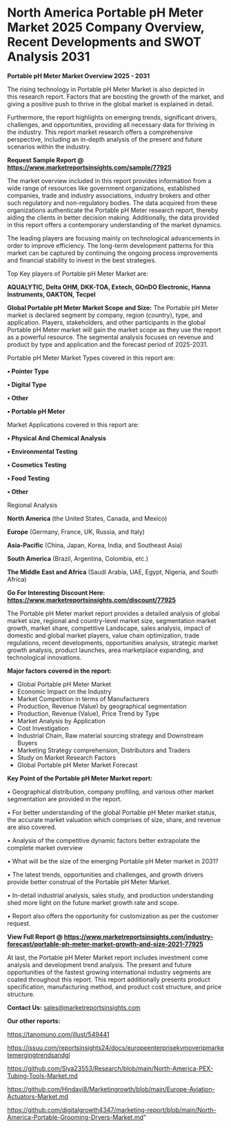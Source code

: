# North America Portable pH Meter Market 2025 Company Overview, Recent Developments and SWOT Analysis 2031

<Strong> Portable pH Meter Market Overview 2025 - 2031</strong>

The rising technology in Portable pH Meter Market is also depicted in this research report. Factors that are boosting the growth of the market, and giving a positive push to thrive in the global market is explained in detail.

Furthermore, the report highlights on emerging trends, significant drivers, challenges, and opportunities, providing all necessary data for thriving in the industry. This report market research offers a comprehensive perspective, including an in-depth analysis of the present and future scenarios within the industry.

<strong>Request Sample Report @ <a href=https://www.marketreportsinsights.com/sample/77925>https://www.marketreportsinsights.com/sample/77925</a></strong>

The market overview included in this report provides information from a wide range of resources like government organizations, established companies, trade and industry associations, industry brokers and other such regulatory and non-regulatory bodies. The data acquired from these organizations authenticate the Portable pH Meter research report, thereby aiding the clients in better decision making. Additionally, the data provided in this report offers a contemporary understanding of the market dynamics.

The leading players are focusing mainly on technological advancements in order to improve efficiency. The long-term development patterns for this market can be captured by continuing the ongoing process improvements and financial stability to invest in the best strategies.

Top Key players of Portable pH Meter Market are:

<strong>AQUALYTIC, Delta OHM, DKK-TOA, Extech, GOnDO Electronic, Hanna Instruments, OAKTON, Tecpel</strong>

<strong><b>Global Portable pH Meter Market Scope and Size:</b></strong>
The Portable pH Meter market is declared segment by company, region (country), type, and application. Players, stakeholders, and other participants in the global Portable pH Meter market will gain the market scope as they use the report as a powerful resource. The segmental analysis focuses on revenue and product by type and application and the forecast period of 2025-2031.

Portable pH Meter Market Types covered in this report are:

<strong>• Pointer Type

• Digital Type

• Other

• Portable pH Meter</strong>

Market Applications covered in this report are:

<strong>• Physical And Chemical Analysis

• Environmental Testing

• Cosmetics Testing

• Food Testing

• Other</strong> 

Regional Analysis

<strong>North America</strong> (the United States, Canada, and Mexico)

<strong>Europe</strong> (Germany, France, UK, Russia, and Italy)

<strong>Asia-Pacific</strong> (China, Japan, Korea, India, and Southeast Asia)

<strong>South America</strong> (Brazil, Argentina, Colombia, etc.)

<strong>The Middle East and Africa</strong> (Saudi Arabia, UAE, Egypt, Nigeria, and South Africa)

<strong>Go For Interesting Discount Here: <a href=https://www.marketreportsinsights.com/discount/77925>https://www.marketreportsinsights.com/discount/77925</a></strong>

The Portable pH Meter market report provides a detailed analysis of global market size, regional and country-level market size, segmentation market growth, market share, competitive Landscape, sales analysis, impact of domestic and global market players, value chain optimization, trade regulations, recent developments, opportunities analysis, strategic market growth analysis, product launches, area marketplace expanding, and technological innovations.

<strong><b>Major factors covered in the report:</b></strong>
<ul>
  <li>Global Portable pH Meter Market </li>
  <li>Economic Impact on the Industry</li>
  <li>Market Competition in terms of Manufacturers</li>
  <li>Production, Revenue (Value) by geographical segmentation</li>
  <li>Production, Revenue (Value), Price Trend by Type</li>
  <li>Market Analysis by Application</li>
  <li>Cost Investigation</li>
  <li>Industrial Chain, Raw material sourcing strategy and Downstream Buyers</li>
  <li>Marketing Strategy comprehension, Distributors and Traders</li>
  <li>Study on Market Research Factors</li>
  <li>Global Portable pH Meter Market Forecast</li>
</ul>

<strong><b>Key Point of the Portable pH Meter Market report:</b></strong>

• Geographical distribution, company profiling, and various other market segmentation are provided in the report.

• For better understanding of the global Portable pH Meter market status, the accurate market valuation which comprises of size, share, and revenue are also covered.

• Analysis of the competitive dynamic factors better extrapolate the complete market overview

• What will be the size of the emerging Portable pH Meter market in 2031?

• The latest trends, opportunities and challenges, and growth drivers provide better construal of the Portable pH Meter Market.

• In-detail industrial analysis, sales study, and production understanding shed more light on the future market growth rate and scope.

• Report also offers the opportunity for customization as per the customer request.

<strong><b>View Full Report @ <a href=https://www.marketreportsinsights.com/industry-forecast/portable-ph-meter-market-growth-and-size-2021-77925>https://www.marketreportsinsights.com/industry-forecast/portable-ph-meter-market-growth-and-size-2021-77925</a></b></strong>


At last, the Portable pH Meter Market report includes investment come analysis and development trend analysis. The present and future opportunities of the fastest growing international industry segments are coated throughout this report. This report additionally presents product specification, manufacturing method, and product cost structure, and price structure.

<strong>Contact Us:</strong>
sales@marketreportsinsights.com

<strong>Our other reports:</strong>

<a href=https://tanomuno.com/illust/549441>https://tanomuno.com/illust/549441</a>

<a href=https://issuu.com/reportsinsights24/docs/europeenterprisekvmoveripmarketemergingtrendsandgl>https://issuu.com/reportsinsights24/docs/europeenterprisekvmoveripmarketemergingtrendsandgl</a>

<a href=https://github.com/Siya23553/Research/blob/main/North-America-PEX-Tubing-Tools-Market.md>https://github.com/Siya23553/Research/blob/main/North-America-PEX-Tubing-Tools-Market.md</a>

<a href=https://github.com/Hindavi8/Marketingrowth/blob/main/Europe-Aviation-Actuators-Market.md>https://github.com/Hindavi8/Marketingrowth/blob/main/Europe-Aviation-Actuators-Market.md</a>

<a href=https://github.com/digitalgrowth4347/marketing-report/blob/main/North-America-Portable-Grooming-Dryers-Market.md>https://github.com/digitalgrowth4347/marketing-report/blob/main/North-America-Portable-Grooming-Dryers-Market.md</a>"

